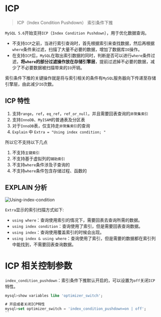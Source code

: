 # ICP

> ICP（Index Condition Pushdown） 索引条件下推

`MySQL 5.6`开始支持`ICP`（`Index Condition Pushdown`），用于优化数据查询。 

- 不支持`ICP`之前，当进行索引查询时，首先根据索引来查找数据，然后再根据`where`条件来过滤，扫描了大量不必要的数据，增加了数据库`IO`操作。
- 在支持`ICP`后，`MySQL`在取出索引数据的同时，判断是否可以进行`where`条件过滤，**将`where`的部分过滤操作放在存储引擎层**，提前过滤掉不必要的数据，减少了不必要数据被扫描带来的`IO`开销。
 
 索引条件下推的关键操作就是将与索引相关的条件有`MySQL`服务器向下传递至存储引擎层，由此减少`IO`次数。
 
## ICP 特性
 
 1. 支持`range`，`ref`，`eq_ref`，`ref_or_null`，并且需要回表查询的`非聚集索引`
 2. 支持`InnoDB`、`MyISAM`的普通表及分区表
 3. 对于`InnoDB`表，仅支持走`非聚集索引`的查询
 4. `Explain` 中 `Extra = "Using index condition; "`
 
 所以它不支持以下几点
 1. 不支持`主键索引`
 2. 不支持基于虚拟列的`辅助索引`
 3. 不支持`where`条件涉及子查询的
 4. 不支持`where`条件包含存储过程、函数的
 
## EXPLAIN 分析
 
 ![Using-index-condition](/img/mysql/Using-index-condition.png)
 
 `Extra`显示的索引扫描方式如下:
 - `using where`：查询使用索引的情况下，需要回表去查询所需的数据。
 - `using index condition`：查询使用了索引，但是需要回表查询数据。
 - `using index`：查询使用覆盖索引的时候会出现。
 - `using index & using where`：查询使用了索引，但是需要的数据都在索引列中能找到，不需要回表查询数据。
 
# ICP 相关控制参数 

`index_condition_pushdown`：索引条件下推默认开启的，可以设置为`off`关闭`ICP`特性。
```sql
mysql>show variables like 'optimizer_switch';

# 开启或者关闭ICP特性
mysql>set optimizer_switch = 'index_condition_pushdown=on | off';
``